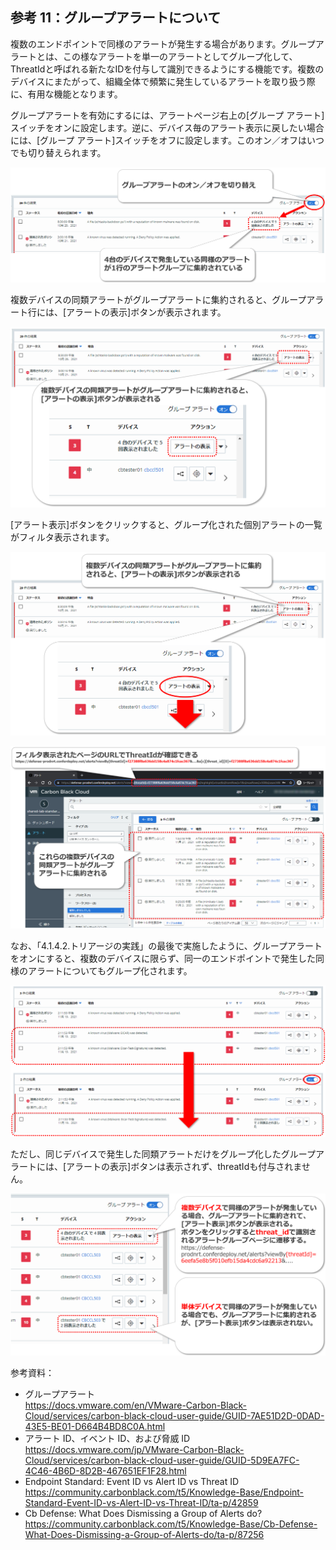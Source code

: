 ## 参考 11：グループアラートについて

複数のエンドポイントで同様のアラートが発生する場合があります。グループアラートとは、この様なアラートを単一のアラートとしてグループ化して、ThreatIdと呼ばれる新たなIDを付与して識別できるようにする機能です。複数のデバイスにまたがって、組織全体で頻繁に発生しているアラートを取り扱う際に、有用な機能となります。

グループアラートを有効にするには、アラートページ右上の\[グループ アラート\]スイッチをオンに設定します。逆に、デバイス毎のアラート表示に戻したい場合には、\[グループ アラート\]スイッチをオフに設定します。このオン／オフはいつでも切り替えられます。

![](../media/image187.png)

複数デバイスの同類アラートがグループアラートに集約されると、グループアラート行には、\[アラートの表示\]ボタンが表示されます。

![](../media/image188.png)

\[アラート表示\]ボタンをクリックすると、グループ化された個別アラートの一覧がフィルタ表示されます。

![](../media/image189.png)

![](../media/image190.png)

なお、「4.1.4.2.トリアージの実践」の最後で実施したように、グループアラートをオンにすると、複数のデバイスに限らず、同一のエンドポイントで発生した同様のアラートについてもグループ化されます。

![](../media/image191.png)

ただし、同じデバイスで発生した同類アラートだけをグループ化したグループアラートには、\[アラートの表示\]ボタンは表示されず、threatIdも付与されません。

![](../media/image192.png)

参考資料：
- グループアラート  
  https://docs.vmware.com/en/VMware-Carbon-Black-Cloud/services/carbon-black-cloud-user-guide/GUID-7AE51D2D-0DAD-43E5-BE01-D664B4BD8C0A.html
- アラート ID、イベント ID、および脅威 ID  
  https://docs.vmware.com/jp/VMware-Carbon-Black-Cloud/services/carbon-black-cloud-user-guide/GUID-5D9EA7FC-4C46-4B6D-8D2B-467651EF1F28.html
- Endpoint Standard: Event ID vs Alert ID vs Threat ID  
  https://community.carbonblack.com/t5/Knowledge-Base/Endpoint-Standard-Event-ID-vs-Alert-ID-vs-Threat-ID/ta-p/42859
- Cb Defense: What Does Dismissing a Group of Alerts do?  
  https://community.carbonblack.com/t5/Knowledge-Base/Cb-Defense-What-Does-Dismissing-a-Group-of-Alerts-do/ta-p/87256
